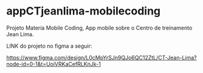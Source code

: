# appCTjeanlima-mobilecoding
Projeto Materia Mobile Coding, App mobile sobre o Centro de treinamento Jean Lima.

LINK do projeto no figma a seguir:

https://www.figma.com/design/L0cMpYrSJn9QJo6QC12ZtL/CT-Jean-Lima?node-id=0-1&t=UoiVRKaCefRLKnJk-1

